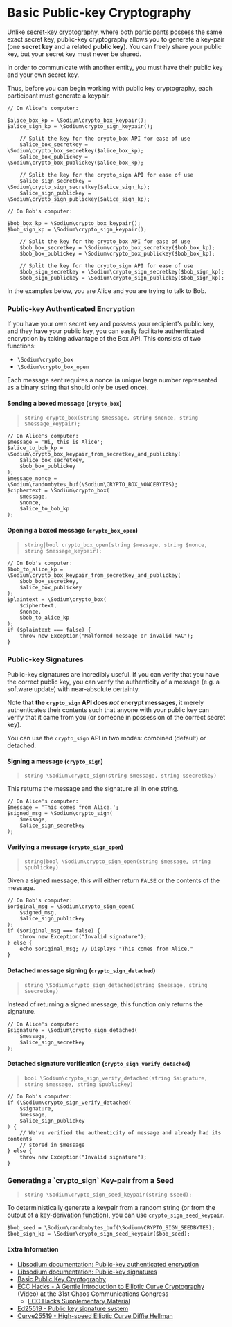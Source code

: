 # Basic Public-key Cryptography

Unlike [secret-key cryptography](04-secretkey-crypto.md), where both 
participants possess the same exact secret key, public-key cryptography allows 
you to generate a key-pair (one **secret key** and a related **public key**). 
You can freely share your public key, but your secret key must never be shared.

In order to communicate with another entity, you must have their public key and
your own secret key.

Thus, before you can begin working with public key cryptography, each participant
must generate a keypair.

    // On Alice's computer:
    
    $alice_box_kp = \Sodium\crypto_box_keypair();
    $alice_sign_kp = \Sodium\crypto_sign_keypair();
    
        // Split the key for the crypto_box API for ease of use
        $alice_box_secretkey = \Sodium\crypto_box_secretkey($alice_box_kp);
        $alice_box_publickey = \Sodium\crypto_box_publickey($alice_box_kp);
        
        // Split the key for the crypto_sign API for ease of use
        $alice_sign_secretkey = \Sodium\crypto_sign_secretkey($alice_sign_kp);
        $alice_sign_publickey = \Sodium\crypto_sign_publickey($alice_sign_kp);
    
    // On Bob's computer:
    
    $bob_box_kp = \Sodium\crypto_box_keypair();
    $bob_sign_kp = \Sodium\crypto_sign_keypair();
    
        // Split the key for the crypto_box API for ease of use
        $bob_box_secretkey = \Sodium\crypto_box_secretkey($bob_box_kp);
        $bob_box_publickey = \Sodium\crypto_box_publickey($bob_box_kp);
        
        // Split the key for the crypto_sign API for ease of use
        $bob_sign_secretkey = \Sodium\crypto_sign_secretkey($bob_sign_kp);
        $bob_sign_publickey = \Sodium\crypto_sign_publickey($bob_sign_kp);

In the examples below, you are Alice and you are trying to talk to Bob.

<h3 id="crypto-box">Public-key Authenticated Encryption</h3>

If you have your own secret key and possess your recipient's public key, and 
they have your public key, you can easily facilitate authenticated encryption
by taking advantage of the Box API. This consists of two functions:

  * `\Sodium\crypto_box`
  * `\Sodium\crypto_box_open`

Each message sent requires a nonce (a unique large number represented as a
binary string that should only be used once).

#### Sending a boxed message (`crypto_box`)

> `string crypto_box(string $message, string $nonce, string $message_keypair);`

    // On Alice's computer:
    $message = 'Hi, this is Alice';
    $alice_to_bob_kp = \Sodium\crypto_box_keypair_from_secretkey_and_publickey(
        $alice_box_secretkey,
        $bob_box_publickey
    );
    $message_nonce = \Sodium\randombytes_buf(\Sodium\CRYPTO_BOX_NONCEBYTES);
    $ciphertext = \Sodium\crypto_box(
        $message,
        $nonce,
        $alice_to_bob_kp
    );

#### Opening a boxed message (`crypto_box_open`)

> `string|bool crypto_box_open(string $message, string $nonce, string $message_keypair);`

    // On Bob's computer:
    $bob_to_alice_kp = \Sodium\crypto_box_keypair_from_secretkey_and_publickey(
        $bob_box_secretkey,
        $alice_box_publickey
    );
    $plaintext = \Sodium\crypto_box(
        $ciphertext,
        $nonce,
        $bob_to_alice_kp
    );
    if ($plaintext === false) {
        throw new Exception("Malformed message or invalid MAC");
    }

<h3 id="crypto-sign">Public-key Signatures</h3>

Public-key signatures are incredibly useful. If you can verify that you have the
correct public key, you can verify the authenticity of a message (e.g. a 
software update) with near-absolute certainty.

Note that **the `crypto_sign` API does *not* encrypt messages**, it merely 
authenticates their contents such that anyone with your public key can verify
that it came from you (or someone in possession of the correct secret key).

You can use the `crypto_sign` API in two modes: combined (default) or detached.

#### Signing a message (`crypto_sign`)

> `string \Sodium\crypto_sign(string $message, string $secretkey)`

This returns the message and the signature all in one string.

    // On Alice's computer:
    $message = 'This comes from Alice.';
    $signed_msg = \Sodium\crypto_sign(
        $message,
        $alice_sign_secretkey
    );

#### Verifying a message (`crypto_sign_open`)

> `string|bool \Sodium\crypto_sign_open(string $message, string $publickey)`

Given a signed message, this will either return `FALSE` or the contents of the
message.

    // On Bob's computer:
    $original_msg = \Sodium\crypto_sign_open(
        $signed_msg,
        $alice_sign_publickey
    );
    if ($original_msg === false) {
        throw new Exception("Invalid signature");
    } else {
        echo $original_msg; // Displays "This comes from Alice."
    }

#### Detached message signing (`crypto_sign_detached`)

> `string \Sodium\crypto_sign_detached(string $message, string $secretkey)`

Instead of returning a signed message, this function only returns the signature.

    // On Alice's computer:
    $signature = \Sodium\crypto_sign_detached(
        $message,
        $alice_sign_secretkey
    );

#### Detached signature verification (`crypto_sign_verify_detached`)

> `bool \Sodium\crypto_sign_verify_detached(string $signature, string $message, string $publickey)`

    // On Bob's computer:
    if (\Sodium\crypto_sign_verify_detached(
        $signature,
        $message,
        $alice_sign_publickey
    ) {
        // We've verified the authenticity of message and already had its contents
        // stored in $message
    } else {
        throw new Exception("Invalid signature");
    }

<h3 id="crypto-sign-seed-keypair">Generating a `crypto_sign` Key-pair from a Seed</h3>

> `string \Sodium\crypto_sign_seed_keypair(string $seed);`

To deterministically generate a keypair from a random string (or from the output
of a [key-derivation function](07-password-hashing.md#crypto-pwhash-scryptsalsa208sha256)),
you can use `crypto_sign_seed_keypair`.

    $bob_seed = \Sodium\randombytes_buf(\Sodium\CRYPTO_SIGN_SEEDBYTES);
    $bob_sign_kp = \Sodium\crypto_sign_seed_keypair($bob_seed);

#### Extra Information

* [Libsodium documentation: Public-key authenticated encryption](https://download.libsodium.org/doc/public-key_cryptography/authenticated_encryption.html)
* [Libsodium documentation: Public-key signatures](https://download.libsodium.org/doc/public-key_cryptography/public-key_signatures.html)
* [Basic Public Key Cryptography](https://paragonie.com/blog/2015/08/you-wouldnt-base64-a-password-cryptography-decoded#public-key)
* [ECC Hacks - A Gentle Introduction to Elliptic Curve Cryptography](https://www.youtube.com/watch?v=l6jTFxQaUJA) (Video) at the 31st Chaos Communications Congress
  * [ECC Hacks Supplementary Material](http://ecchacks.cr.yp.to)
* [Ed25519 - Public key signature system](http://ed25519.cr.yp.to)
* [Curve25519 - High-speed Elliptic Curve Diffie Hellman](http://cr.yp.to/ecdh.html)